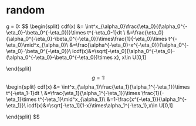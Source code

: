 # random
g = 0:
$$
\begin{split}
cdf(x) &= \int^x_{\alpha_0}\frac{\eta_0}{(\alpha_0^{-\eta_0}-\beta_0^{-\eta_0})}\times t^{-\eta_0-1}dt \\
&=\frac{\eta_0}{\alpha_0^{-\eta_0}-\beta_0^{-\eta_0}}\times\frac{1}{-\eta_0}\times t^{-\eta_0}\mid^x_{\alpha_0}\\
&=\frac{\alpha^{-\eta_0}-x^{-\eta_0}}{\alpha_0^{-\eta_0}-\beta_0^{-\eta_0}}\\
icdf(x)&=\sqrt[-\eta_0]{\alpha_0^{-\eta_0}-(\alpha_0^{-\eta_0}-\beta_0^{-\eta_0})\times x}, x\in U[0,1]

\end{split}
$$
g=1:
$$
\begin{split}
cdf(x) &= \int^x_{\alpha_1}\frac{\eta_1}{\alpha_1^{-\eta_1}}\times t^{-\eta_1-1}dt \\ 
&=\frac{\eta_1}{\alpha_1^{-\eta_1}}\times \frac{1}{-\eta_1}\times t^{-\eta_1}\mid^x_{\alpha_1}\\
&=1-\frac{x^{-\eta_1}}{\alpha_1^{-\eta_1}}\\
icdf(x)&=\sqrt[-\eta_1]{1-x}\times\alpha_1^{-\eta_1},x\in U[0,1]


\end{split}
$$
